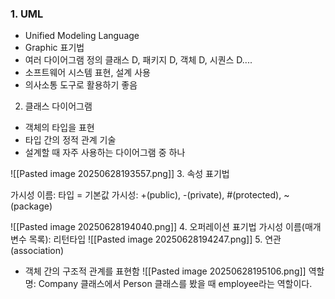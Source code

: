 ### 1. UML
- Unified Modeling Language
- Graphic 표기법
- 여러 다이어그램 정의
클래스 D, 패키지 D, 객체 D, 시퀀스 D....
- 소프트웨어 시스템 표현, 설계 사용
- 의사소통 도구로 활용하기 좋음

2. 클래스 다이어그램
- 객체의 타입을 표현
- 타입 간의 정적 관계 기술
- 설계할 때 자주 사용하는 다이어그램 중 하나

![[Pasted image 20250628193557.png]]
3. 속성 표기법

가시성 이름: 타입 = 기본값
가시성: +(public), -(private), #(protected), ~(package)

![[Pasted image 20250628194040.png]]
4. 오퍼레이션 표기법
가시성 이름(매개변수 목록): 리턴타입
![[Pasted image 20250628194247.png]]
5. 연관(association)
- 객체 간의 구조적 관계를 표현함
![[Pasted image 20250628195106.png]]
역할명: Company 클래스에서 Person 클래스를 봤을 때 employee라는 역할이다.
